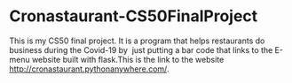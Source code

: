 # Cronastaurant-CS50FinalProject
This is my CS50 final project. It is a program that helps restaurants do business during the Covid-19 by  just putting a bar code that links to the E-menu website built with flask.This is the link to the website http://cronastaurant.pythonanywhere.com/.
